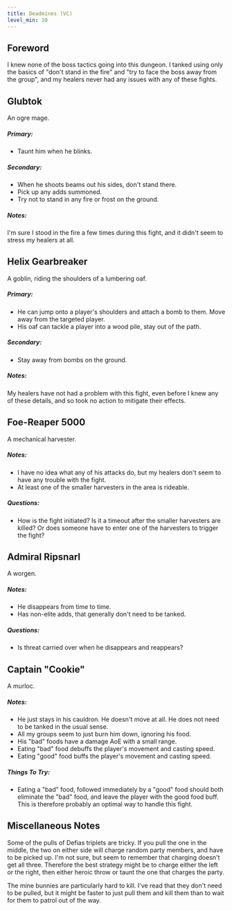 ```yaml
---
title: Deadmines (VC)
level_min: 10
---
```

## Foreword

I knew none of the boss tactics going into this dungeon. I tanked using only the basics of "don't stand in the fire" and "try to face the boss away from the group", and my healers never had any issues with any of these fights.

## Glubtok

An ogre mage.

##### Primary:
* Taunt him when he blinks.

##### Secondary:
* When he shoots beams out his sides, don't stand there.
* Pick up any adds summoned.
* Try not to stand in any fire or frost on the ground.

##### Notes:
I'm sure I stood in the fire a few times during this fight, and it didn't seem to stress my healers at all.

## Helix Gearbreaker

A goblin, riding the shoulders of a lumbering oaf.

##### Primary:
* He can jump onto a player's shoulders and attach a bomb to them. Move away from the targeted player.
* His oaf can tackle a player into a wood pile, stay out of the path.

##### Secondary:
* Stay away from bombs on the ground.

##### Notes:
My healers have not had a problem with this fight, even before I knew any of these details, and so took no action to mitigate their effects.

## Foe-Reaper 5000

A mechanical harvester.

##### Notes:
* I have no idea what any of his attacks do, but my healers don't seem to have any trouble with the fight.
* At least one of the smaller harvesters in the area is rideable.

##### Questions:
* How is the fight initiated? Is it a timeout after the smaller harvesters are killed? Or does someone have to enter one of the harvesters to trigger the fight?

## Admiral Ripsnarl

A worgen.

##### Notes:
* He disappears from time to time.
* Has non-elite adds, that generally don't need to be tanked.

##### Questions:
* Is threat carried over when he disappears and reappears?

## Captain "Cookie"

A murloc.

##### Notes:
* He just stays in his cauldron. He doesn't move at all. He does not need to be tanked in the usual sense.
* All my groups seem to just burn him down, ignoring his food.
* His "bad" foods have a damage AoE with a small range.
* Eating "bad" food debuffs the player's movement and casting speed.
* Eating "good" food buffs the player's movement and casting speed.

##### Things To Try:
* Eating a "bad" food, followed immediately by a "good" food should both eliminate the "bad" food, and leave the player with the good food buff. This is therefore probably an optimal way to handle this fight.

## Miscellaneous Notes

Some of the pulls of Defias triplets are tricky. If you pull the one in the middle, the two on either side will charge random party members, and have to be picked up. I'm not sure, but seem to remember that charging doesn't get all three. Therefore the best strategy might be to charge either the left or the right, then either heroic throw or taunt the one that charges the party.

The mine bunnies are particularly hard to kill. I've read that they don't need to be pulled, but it might be faster to just pull them and kill them than to wait for them to patrol out of the way.
